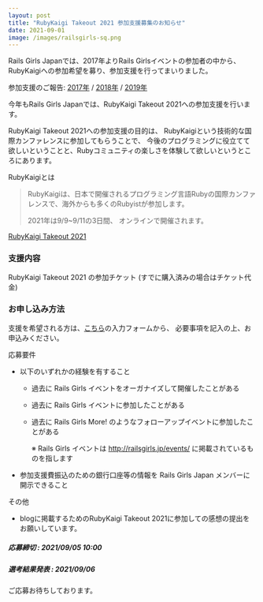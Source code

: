 ```yaml
---
layout: post
title: "RubyKaigi Takeout 2021 参加支援募集のお知らせ"
date: 2021-09-01
image: /images/railsgirls-sq.png
---
```

Rails Girls Japanでは、2017年よりRails Girlsイベントの参加者の中から、
RubyKaigiへの参加希望を募り、参加支援を行ってまいりました。

参加支援のご報告:
<a href="/2017/09/23/rubykaigi2017-support-for-alumni/">2017年</a> /
<a href="/2018/12/04/rubykaigi2018-support-for-alumni/">2018年</a> /
<a href="/2019/06/04/rubykaigi2019-support-for-alumni/">2019年</a>


今年もRails Girls Japanでは、RubyKaigi Takeout 2021への参加支援を行います。
<p>RubyKaigi Takeout 2021への参加支援の目的は、
RubyKaigiという技術的な国際カンファレンスに参加してもらうことで、
今後のプログラミングに役立てて欲しいということと、Rubyコミュニティの楽しさを体験して欲しいというところにあります。</p>

RubyKaigiとは
<blockquote>
  <p>RubyKaigiは、日本で開催されるプログラミング言語Rubyの国際カンファレンスで、海外からも多くのRubyistが参加します。</p>

  <p>2021年は9/9~9/11の3日間、 オンラインで開催されます。 </p>

</blockquote>

[RubyKaigi Takeout 2021](https://rubykaigi.org/2021-takeout)

### 支援内容

RubyKaigi Takeout 2021 の参加チケット (すでに購入済みの場合はチケット代金)

### お申し込み方法

支援を希望される方は、<a href="https://forms.gle/PvESHb8J3q4qeKQq5">こちら</a>の入力フォームから、
必要事項を記入の上、お申込みください。

応募要件
* 以下のいずれかの経験を有すること
  * 過去に Rails Girls イベントをオーガナイズして開催したことがある
  * 過去に Rails Girls イベントに参加したことがある
  * 過去に Rails Girls More! のようなフォローアップイベントに参加したことがある

    ※ Rails Girls イベントは http://railsgirls.jp/events/ に掲載されているものを指します

* 参加支援費振込のための銀行口座等の情報を Rails Girls Japan メンバーに開示できること

その他
* blogに掲載するためのRubyKaigi Takeout 2021に参加しての感想の提出をお願いしています。

##### 応募締切 : 2021/09/05 10:00
##### 選考結果発表 : 2021/09/06


ご応募お待ちしております。
